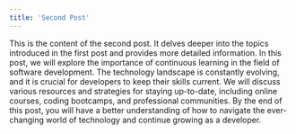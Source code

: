 ```yaml
---
title: 'Second Post'
---
```


This is the content of the second post. It delves deeper into the topics introduced in the first post and provides more detailed information. In this post, we will explore the importance of continuous learning in the field of software development. The technology landscape is constantly evolving, and it is crucial for developers to keep their skills current. We will discuss various resources and strategies for staying up-to-date, including online courses, coding bootcamps, and professional communities. By the end of this post, you will have a better understanding of how to navigate the ever-changing world of technology and continue growing as a developer.
